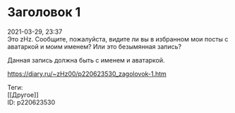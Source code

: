 Заголовок 1
============

   
 2021-03-29, 23:37   
  Это zHz. Сообщите, пожалуйста, видите ли вы в избранном мои посты с аватаркой и моим именем? Или это безымянная запись?   
   
 Данная запись должна быть с именем и аватаркой.   
    
 <https://diary.ru/~zHz00/p220623530_zagolovok-1.htm>   
   
 Теги:   
 [[Другое]]   
 ID: p220623530
